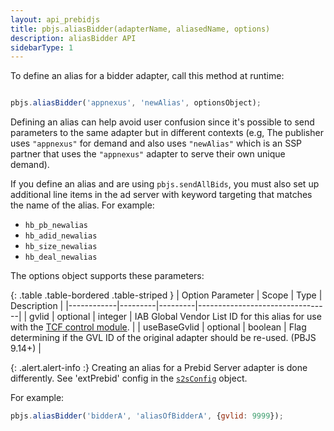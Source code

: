 ```yaml
---
layout: api_prebidjs
title: pbjs.aliasBidder(adapterName, aliasedName, options)
description: aliasBidder API
sidebarType: 1
---
```


To define an alias for a bidder adapter, call this method at runtime:

```javascript

pbjs.aliasBidder('appnexus', 'newAlias', optionsObject);

```

Defining an alias can help avoid user confusion since it's possible to send parameters to the same adapter but in different contexts (e.g, The publisher uses `"appnexus"` for demand and also uses `"newAlias"` which is an SSP partner that uses the `"appnexus"` adapter to serve their own unique demand).

If you define an alias and are using `pbjs.sendAllBids`, you must also set up additional line items in the ad server with keyword targeting that matches the name of the alias.  For example:

+ `hb_pb_newalias`
+ `hb_adid_newalias`
+ `hb_size_newalias`
+ `hb_deal_newalias`

The options object supports these parameters:

{: .table .table-bordered .table-striped }
| Option Parameter    | Scope    | Type    | Description             |
|------------|---------|---------|---------------------------------|
| gvlid | optional | integer | IAB Global Vendor List ID for this alias for use with the [TCF control module](/dev-docs/modules/tcfControl.html). |
| useBaseGvlid | optional | boolean | Flag determining if the GVL ID of the original adapter should be re-used. (PBJS 9.14+) |

{: .alert.alert-info :}
Creating an alias for a Prebid Server adapter is done differently. See 'extPrebid'
config in the [`s2sConfig`](/dev-docs/publisher-api-reference/setConfig.html#setConfig-Server-to-Server) object.

For example:

```javascript
pbjs.aliasBidder('bidderA', 'aliasOfBidderA', {gvlid: 9999});
```
